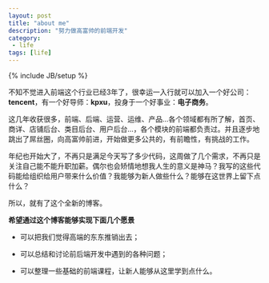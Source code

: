 ```yaml
---
layout: post
title: "about me"
description: "努力做高富帅的前端开发"
category:
 - life
tags: [life]
---
```

{% include JB/setup %}


不知不觉进入前端这个行业已经3年了，很幸运一入行就可以加入一个好公司：**tencent**，有一个好导师：**kpxu**，投身于一个好事业：**电子商务**。

这几年收获很多，前端、后端、运营、运维、产品...各个领域都有所了解，首页、商详、店铺后台、类目后台、用户后台...，各个模块的前端都负责过。并且逐步地跳出了屌丝圈，向高富帅前进，开始做更多公共的，有前瞻性，有挑战的工作。

年纪也开始大了，不再只是满足今天写了多少代码，这周做了几个需求，不再只是关注自己能不能升职加薪。偶尔也会矫情地想我人生的意义是神马？我写的这些代码能给组织给用户带来什么价值？我能够为新人做些什么？能够在这世界上留下点什么？

所以，就有了这个全新的博客。

**希望通过这个博客能够实现下面几个愿景**

- 可以把我们觉得高端的东东推销出去；

- 可以总结和讨论前后端开发中遇到的各种问题；

- 可以整理一些基础的前端课程，让新人能够从这里学到点什么。



